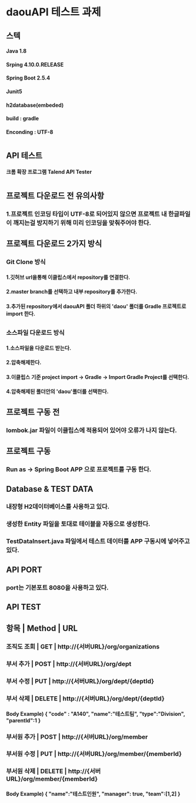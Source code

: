 # daouAPI 테스트 과제
## 스텍
#### Java  1.8
#### Srping  4.10.0.RELEASE
#### Spring Boot 2.5.4
#### Junit5
#### h2database(embeded)
#### build : gradle
#### Enconding : UTF-8
#
## API 테스트 
#### 크롬 확장 프로그램 Talend API Tester
#
## 프로젝트 다운로드 전 유의사항
### 1.프로젝트 인코딩 타입이 UTF-8로 되어있지 않으면 프로젝트 내 한글파일이 깨지는걸 방지하기 위해 미리 인코딩을 맞춰주어야 한다.
## 프로젝트 다운로드 2가지 방식
### Git Clone 방식
#### 1.깃허브 url을통해 이클립스에서 repository를 연결한다.
#### 2.master branch를 선택하고 내부 repository를 추가한다.
#### 3.추가된 repository에서 daouAPI 폴더 하위의 'daou' 폴더를 Gradle 프로젝트로 import 한다.
## 
### 소스파일 다운로드 방식
#### 1.소스파일을 다운로드 받는다.
#### 2.압축해제한다.
#### 3.이클립스 기준 project import -> Gradle -> Import Gradle Project를 선택한다.
#### 4.압축해제된 폴더안의 'daou'폴더를 선택한다.
## 프로젝트 구동 전
### lombok.jar 파일이 이클립스에 적용되어 있어야 오류가 나지 않는다.
## 프로젝트 구동
### Run as -> Spring Boot APP 으로 프로젝트를 구동 한다.
## Database & TEST DATA
### 내장형 H2데이터베이스를 사용하고 있다.
### 생성한 Entity 파일을 토대로 테이블을 자동으로 생성한다.
### TestDataInsert.java 파일에서 테스트 데이터를 APP 구동시에 넣어주고 있다.
## API PORT
### port는 기본포트 8080을 사용하고 있다.

## API TEST

## 항목  | Method  | URL
### 조직도 조회 | GET | http://{서버URL}/org/organizations
### 부서 추가	| POST	| http://{서버URL}/org/dept   
### 부서 수정	| PUT |	http://{서버URL}/org/dept/{deptId}
### 부서 삭제	| DELETE	| http://{서버URL}/org/dept/{deptId}
#### Body Example) {  "code" : "A140",	"name":"테스트팀", 	"type":"Division",	"parentId":1 }
### 부서원 추가	| POST	| http://{서버URL}/org/member
### 부서원 수정	| PUT	| http://{서버URL}/org/member/{memberId}
### 부서원 삭제	| DELETE  |	http://{서버URL}/org/member/{memberId}
#### Body Example) { "name":"테스트인원", "manager": true, "team":[1,2]	}

